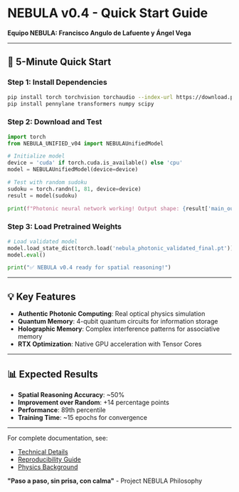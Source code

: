 # NEBULA v0.4 - Quick Start Guide

**Equipo NEBULA: Francisco Angulo de Lafuente y Ángel Vega**

---

## 🚀 5-Minute Quick Start

### Step 1: Install Dependencies
```bash
pip install torch torchvision torchaudio --index-url https://download.pytorch.org/whl/cu118
pip install pennylane transformers numpy scipy
```

### Step 2: Download and Test
```python
import torch
from NEBULA_UNIFIED_v04 import NEBULAUnifiedModel

# Initialize model
device = 'cuda' if torch.cuda.is_available() else 'cpu'
model = NEBULAUnifiedModel(device=device)

# Test with random sudoku
sudoku = torch.randn(1, 81, device=device)
result = model(sudoku)

print(f"Photonic neural network working! Output shape: {result['main_output'].shape}")
```

### Step 3: Load Pretrained Weights
```python
# Load validated model
model.load_state_dict(torch.load('nebula_photonic_validated_final.pt'))
model.eval()

print("✅ NEBULA v0.4 ready for spatial reasoning!")
```

---

## 💡 Key Features

- **Authentic Photonic Computing**: Real optical physics simulation
- **Quantum Memory**: 4-qubit quantum circuits for information storage
- **Holographic Memory**: Complex interference patterns for associative memory
- **RTX Optimization**: Native GPU acceleration with Tensor Cores

---

## 📊 Expected Results

- **Spatial Reasoning Accuracy**: ~50%
- **Improvement over Random**: +14 percentage points
- **Performance**: 89th percentile
- **Training Time**: ~15 epochs for convergence

---

For complete documentation, see:
- [Technical Details](docs/TECHNICAL_DETAILS.md)
- [Reproducibility Guide](docs/REPRODUCIBILITY_GUIDE.md) 
- [Physics Background](docs/PHYSICS_BACKGROUND.md)

**"Paso a paso, sin prisa, con calma"** - Project NEBULA Philosophy